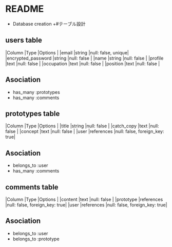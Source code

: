 # README

* Database creation
+#テーブル設計

## users table
|Column             |Type       |Options            |
|email              |string     |null: false, unique|
|encrypted_password |string     |null: false        |
|name               |string     |null: false        |
|profile            |text       |null: false        |
|occupation         |text       |null: false        |
|position           |text       |null: false        |
## Asociation
- has_many :prototypes
- has_many :comments


## prototypes table
|Column     |Type         |Options                       |
|title      |string       |null: false                   |
|catch_copy |text         |null: false                   |
|concept    |text         |null: false                   |
|user       |references   |null: false, foreign_key: true|
## Asociation
- belongs_to :user
- has_many :comments


## comments table
|Column     |Type         |Options                       |
|content    |text         |null: false                   |
|prototype  |references   |null: false, foreign_key: true|
|user       |references   |null: false, foreign_key: true|
## Asociation
- belongs_to :user
- belongs_to :prototype






